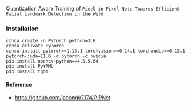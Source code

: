 Quantization Aware Training of `Pixel-in-Pixel Net: Towards Efficient Facial Landmark Detection in the Wild`

### Installation

```
conda create -n PyTorch python=3.8
conda activate PyTorch
conda install pytorch==1.13.1 torchvision==0.14.1 torchaudio==0.13.1 pytorch-cuda=11.6 -c pytorch -c nvidia
pip install opencv-python==4.5.5.64
pip install PyYAML
pip install tqdm
```

#### Reference

* https://github.com/jahongir7174/PIPNet
